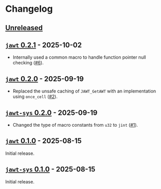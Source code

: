 # Changelog

## [Unreleased](https://github.com/gobley/jawt/compare/jawt-v0.2.0...HEAD)

## [`jawt` 0.2.1](https://github.com/gobley/jawt/releases/tag/jawt-v0.2.1) - 2025-10-02

- Internally used a common macro to handle function pointer null checking ([#6](https://github.com/gobley/jawt/pull/6)).

## [`jawt` 0.2.0](https://github.com/gobley/jawt/releases/tag/jawt-v0.2.0) - 2025-09-19

- Replaced the unsafe caching of `JAWT_GetAWT` with an implementation using `once_cell` ([#2](https://github.com/gobley/jawt/pull/2)).

## [`jawt-sys` 0.2.0](https://github.com/gobley/jawt/releases/tag/jawt-sys-v0.2.0) - 2025-09-19

- Changed the type of macro constants from `u32` to `jint` ([#1](https://github.com/gobley/jawt/pull/1)).

## [`jawt` 0.1.0](https://github.com/gobley/jawt/releases/tag/jawt-v0.1.0) - 2025-08-15

Initial release.

## [`jawt-sys` 0.1.0](https://github.com/gobley/jawt/releases/tag/jawt-sys-v0.1.0) - 2025-08-15

Initial release.
